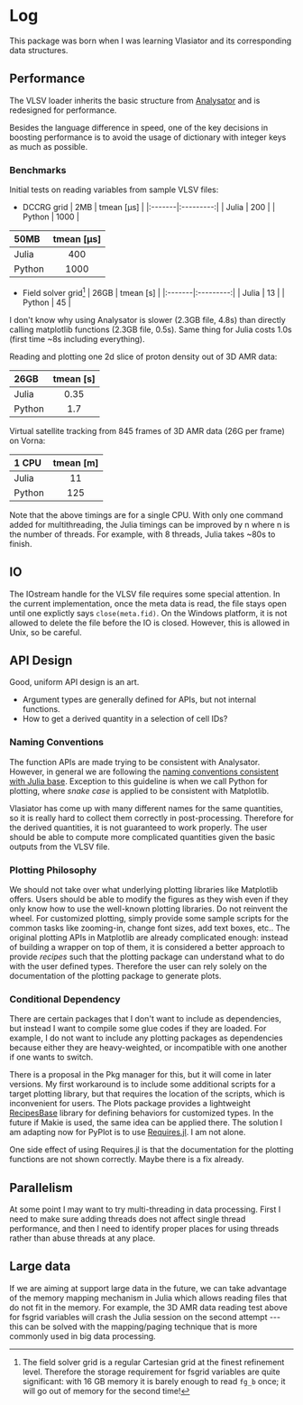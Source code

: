 # Log

This package was born when I was learning Vlasiator and its corresponding data structures.

## Performance

The VLSV loader inherits the basic structure from [Analysator](https://github.com/fmihpc/analysator) and is redesigned for performance.

Besides the language difference in speed, one of the key decisions in boosting performance is to avoid the usage of dictionary with integer keys as much as possible.

### Benchmarks

Initial tests on reading variables from sample VLSV files: 

* DCCRG grid
| 2MB   | tmean [μs] |
|:-------|:---------:|
| Julia  | 200    |
| Python | 1000   |

| 50MB   | tmean [μs] |
|:-------|:---------:|
| Julia  | 400    |
| Python | 1000   |

* Field solver grid[^1]
| 26GB   | tmean [s] |
|:-------|:---------:|
| Julia  | 13   |
| Python | 45   |

[^1]: The field solver grid is a regular Cartesian grid at the finest refinement level. Therefore the storage requirement for fsgrid variables are quite significant: with 16 GB memory it is barely enough to read `fg_b` once; it will go out of memory for the second time!

I don't know why using Analysator is slower (2.3GB file, 4.8s) than directly calling matplotlib functions (2.3GB file, 0.5s).
Same thing for Julia costs 1.0s (first time ~8s including everything).

Reading and plotting one 2d slice of proton density out of 3D AMR data:

| 26GB   | tmean [s] |
|:-------|:---------:|
| Julia  | 0.35  |
| Python | 1.7   |

Virtual satellite tracking from 845 frames of 3D AMR data (26G per frame) on Vorna:

| 1 CPU   | tmean [m] |
|:-------|:---------:|
| Julia  | 11    |
| Python | 125   |

Note that the above timings are for a single CPU. With only one command added for multithreading, the Julia timings can be improved by n where n is the number of threads. For example, with 8 threads, Julia takes ~80s to finish.

## IO

The IOstream handle for the VLSV file requires some special attention.
In the current implementation, once the meta data is read, the file stays open until one explictly says `close(meta.fid)`.
On the Windows platform, it is not allowed to delete the file before the IO is closed.
However, this is allowed in Unix, so be careful.

## API Design

Good, uniform API design is an art.

* Argument types are generally defined for APIs, but not internal functions.
* How to get a derived quantity in a selection of cell IDs?

### Naming Conventions

The function APIs are made trying to be consistent with Analysator.
However, in general we are following the [naming conventions consistent with Julia base](https://docs.julialang.org/en/v1/manual/style-guide/#Use-naming-conventions-consistent-with-Julia-base/).
Exception to this guideline is when we call Python for plotting, where _snake case_ is applied to be consistent with Matplotlib.

Vlasiator has come up with many different names for the same quantities, so it is really hard to collect them correctly in post-processing. Therefore for the derived quantities, it is not guaranteed to work properly. The user should be able to compute more complicated quantities given the basic outputs from the VLSV file.

### Plotting Philosophy

We should not take over what underlying plotting libraries like Matplotlib offers.
Users should be able to modify the figures as they wish even if they only know how to use the well-known plotting libraries.
Do not reinvent the wheel. For customized plotting, simply provide some sample scripts for the common tasks like zooming-in, change font sizes, add text boxes, etc..
The original plotting APIs in Matplotlib are already complicated enough: instead of building a wrapper on top of them, it is considered a better approach to provide *recipes* such that the plotting package can understand what to do with the user defined types. Therefore the user can rely solely on the documentation of the plotting package to generate plots.

### Conditional Dependency

There are certain packages that I don't want to include as dependencies, but instead I want to compile some glue codes if they are loaded. For example, I do not want to include any plotting packages as dependencies because either they are heavy-weighted, or incompatible with one another if one wants to switch.

There is a proposal in the Pkg manager for this, but it will come in later versions.
My first workaround is to include some additional scripts for a target plotting library, but that requires the location of the scripts, which is inconvenient for users.
The Plots package provides a lightweight [RecipesBase](http://juliaplots.org/RecipesBase.jl/dev/) library for defining behaviors for customized types. In the future if Makie is used, the same idea can be applied there.
The solution I am adapting now for PyPlot is to use [Requires.jl](https://github.com/JuliaPackaging/Requires.jl).
I am not alone.

One side effect of using Requires.jl is that the documentation for the plotting functions are not shown correctly. Maybe there is a fix already.

## Parallelism

At some point I may want to try multi-threading in data processing. First I need to make sure adding threads does not affect single thread performance, and then I need to identify proper places for using threads rather than abuse threads at any place.

## Large data

If we are aiming at support large data in the future, we can take advantage of the memory mapping mechanism in Julia which allows reading files that do not fit in the memory. For example, the 3D AMR data reading test above for fsgrid variables will crash the Julia session on the second attempt --- this can be solved with the mapping/paging technique that is more commonly used in big data processing.